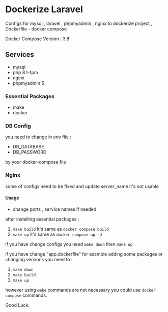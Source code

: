 # Dockerize Laravel
Configs for mysql , laravel , phpmyadmin , nginx to dockerize project , Dockerfile - docker compose 

Docker Compose Version : 3.8

## Services
- mysql
- php 8.1-fpm
- nginx
- phpmyadmin 5

### Essential Packages
- make
- docker

### DB Config

you need to change in env file :
- DB_DATABASE
- DB_PASSWORD

by your docker-compose file

### Nginx

some of configs need to be fixed and update
server_name it's not usable

#### Usage

- change ports , service names if needed

after installing essential packages :

1. `make build`
it's same as `docker compose build`
2. `make up`
it's same as `docker compose up -d`

if you have change configs you need
`make down`
then
`make up`

if you have change "app.dockerfile"
for example adding some packages or changing versions you need to :

1. `make down`
2. `make build`
3. `make up`

however using `make` commands are not necessary you could use `docker compose` commands.

Good Luck.
